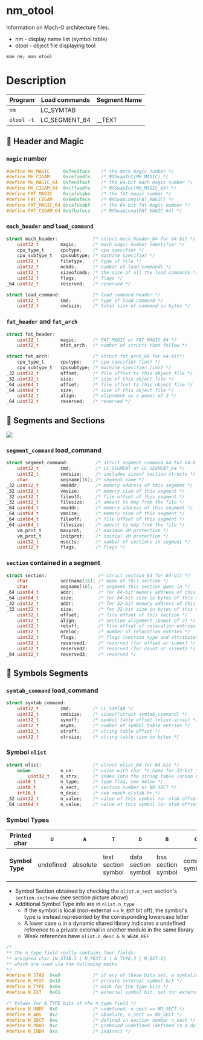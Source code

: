 # nm_otool

Information on Mach-O architecture files.
* nm - display name list (symbol table)
* otool - object file displaying tool

```rtfm
man nm; man otool
```

# Description

|Program       |Load commands |Segment Name |
|--------------|--------------|-------------|
|```nm```      |LC_SYMTAB     |             |
|```otool -t```|LC_SEGMENT_64 | __TEXT      |

##  Header and Magic

### ```magic``` number
```c
#define MH_MAGIC     0xfeedface    /* the mach magic number */
#define MH_CIGAM     0xcefaedfe    /* NXSwapInt(MH_MAGIC) */
#define MH_MAGIC_64  0xfeedfacf    /* the 64-bit mach magic number */
#define MH_CIGAM_64  0xcffaedfe    /* NXSwapInt(MH_MAGIC_64) */
#define FAT_MAGIC    0xcafebabe    /* the fat magic number */
#define FAT_CIGAM    0xbebafeca    /* NXSwapLong(FAT_MAGIC) */
#define FAT_MAGIC_64 0xcafebabf    /* the 64-bit fat magic number */
#define FAT_CIGAM_64 0xbfbafeca    /* NXSwapLong(FAT_MAGIC_64) */
```

### ```mach_header``` and ```load_command```
```c
struct mach_header:             /* struct mach_header_64 for 64-bit */
    uint32_t        magic;      /* mach magic number identifier */
    cpu_type_t      cputype;    /* cpu specifier */
    cpu_subtype_t   cpusubtype; /* machine specifier */
    uint32_t        filetype;   /* type of file */
    uint32_t        ncmds;      /* number of load commands */
    uint32_t        sizeofcmds; /* the size of all the load commands */
    uint32_t        flags;      /* flags */
_64 uint32_t        reserved;   /* reserved */

struct load_command:            /* load_command header */
    uint32_t        cmd;        /* type of load command */
    uint32_t        cmdsize;    /* total size of command in bytes */
```

### ```fat_header``` and ```fat_arch```

```c
struct fat_header:
    uint32_t        magic;      /* FAT_MAGIC or FAT_MAGIC_64 */
    uint32_t        nfat_arch;  /* number of structs that follow */

struct fat_arch:                /* struct fat_arch_64 for 64-bit*/
    cpu_type_t      cputype;    /* cpu specifier (int) */
    cpu_subtype_t   cpusubtype; /* machine specifier (int) */
_32 uint32_t        offset;     /* file offset to this object file */
_32 uint32_t        size;       /* size of this object file */
_64 uint64_t        offset;     /* file offset to this object file */
_64 uint64_t        size;       /* size of this object file */
    uint32_t        align;      /* alignment as a power of 2 */
_64 uint32_t        reserved;   /* reserved */
```

##  Segments and Sections

![](literature/Mach-O_File_Format.png)

### ```segment_command``` load_command
```c
struct segment_command:          /* struct segment_command_64 for 64-bit */
    uint32_t        cmd;         /* LC_SEGMENT or LC_SEGMENT_64 */
    uint32_t        cmdsize;     /* includes sizeof section structs */
    char            segname[16]; /* segment name */
_32 uint32_t        vmaddr;      /* memory address of this segment */
_32 uint32_t        vmsize;      /* memory size of this segment */
_32 uint32_t        fileoff;     /* file offset of this segment */
_32 uint32_t        filesize;    /* amount to map from the file */
_64 uint64_t        vmaddr;      /* memory address of this segment */
_64 uint64_t        vmsize;      /* memory size of this segment */
_64 uint64_t        fileoff;     /* file offset of this segment */
_64 uint64_t        filesize;    /* amount to map from the file */
    vm_prot_t       maxprot;     /* maximum VM protection */
    vm_prot_t       initprot;    /* initial VM protection */
    uint32_t        nsects;      /* number of sections in segment */
    uint32_t        flags;       /* flags */
```

### ```section``` contained in a segment
```c
struct section:                   /* struct section_64 for 64-bit */
    char            sectname[16]; /* name of this section */
    char            segname[16];  /* segment this section goes in */
_64 uint64_t        addr;         /* for 64-bit memory address of this section */
_64 uint64_t        size;         /* for 64-bit size in bytes of this section */
_32 uint32_t        addr;         /* for 32-bit memory address of this section */
_32 uint32_t        size;         /* for 32-bit size in bytes of this section */
    uint32_t        offset;       /* file offset of this section */
    uint32_t        align;        /* section alignment (power of 2) */
    uint32_t        reloff;       /* file offset of relocation entries */
    uint32_t        nreloc;       /* number of relocation entries */
    uint32_t        flags;        /* flags (section type and attributes)*/
    uint32_t        reserved1;    /* reserved (for offset or index) */
    uint32_t        reserved2;    /* reserved (for count or sizeof) */
_64 uint32_t        reserved3;    /* reserved */
```

##  Symbols Segments

### ```symtab_command``` load_command
```c
struct symtab_command:
    uint32_t        cmd;        /* LC_SYMTAB */
    uint32_t        cmdsize;    /* sizeof(struct symtab_command) */
    uint32_t        symoff;     /* symbol table offset (nlist array) */
    uint32_t        nsyms;      /* number of symbol table entries */
    uint32_t        stroff;     /* string table offset */
    uint32_t        strsize;    /* string table size in bytes */
```

### Symbol ```nlist```
```c
struct nlist:                   /* struct nlist_64 for 64-bit */
    union           n_un:       /* union with char *n_name for 32-bit */
        uint32_t    n_strx;     /* index into the string table (union n_un) */
    uint8_t         n_type;     /* type flag, see below */
    uint8_t         n_sect;     /* section number or NO_SECT */
    int16_t         n_desc;     /* see <mach-o/stab.h> */
_32 uint32_t        n_value;    /* value of this symbol (or stab offset) */
_64 uint64_t        n_value;    /* value of this symbol (or stab offset) */
```

### Symbol Types

|**Printed char**       |```U```|```A```|```T```|```D```|```B```|```C```|```-```|```S```|```I```|```W```|
|-----------------------|-------|-------|-------|-------|-------|-------|-------|-------|-------|-------|
|**Symbol Type**|undefined|absolute|text section symbol|data section  symbol|bss section symbol|common symbol|debugger symbols|symbol in another section|indirect symbol|Weak reference|

* Symbol Section obtained by checking the ```nlist.n_sect``` section's ```section.sectname``` (see section picture above)
* Additional Symbol Type info are in ```nlist.n_type```
    * If the symbol is local (non-external == ```N_EXT``` bit off), the symbol's type is instead represented by  the  corresponding lowercase  letter
    * A lower case u in a dynamic shared library indicates a undefined reference to a private external in another module in the same library
    * Weak references have ```nlist.n_desc & N_WEAK_REF```

```c
/*
** The n_type field really contains four fields:
** unsigned char [N_STAB:3 | N_PEXT:1 | N_TYPE:3 | N_EXT:1]
** which are used via the following masks
*/
#define N_STAB  0xe0            /* if any of these bits set, a symbolic debugging entry */
#define N_PEXT  0x10            /* private external symbol bit */
#define N_TYPE  0x0e            /* mask for the type bits */
#define N_EXT   0x01            /* external symbol bit, set for external symbols */

/* Values for N_TYPE bits of the n_type field */
#define N_UNDF  0x0             /* undefined, n_sect == NO_SECT */
#define N_ABS   0x2             /* absolute, n_sect == NO_SECT */
#define N_SECT  0xe             /* defined in section number n_sect */
#define N_PBUD  0xc             /* prebound undefined (defined in a dylib) */
#define N_INDR  0xa             /* indirect */
```
